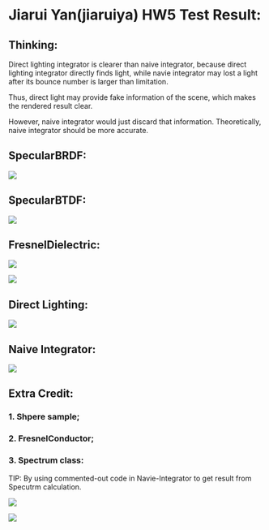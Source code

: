 Jiarui Yan(jiaruiya) HW5 Test Result:
======================
Thinking:
-------------
Direct lighting integrator is clearer than naive integrator, because direct lighting integrator directly finds light, while navie integrator may lost a light after its bounce number is larger than limitation.

Thus, direct light may provide fake information of the scene, which makes the rendered result clear. 

However, naive integrator would just discard that information. Theoretically, naive integrator should be more accurate.


SpecularBRDF:
-------------
![](./RenderedResult/SpecularBRDF.png)

SpecularBTDF:
-------------
![](./RenderedResult/SpecularBTDF.png)

FresnelDielectric:
------------
![](./RenderedResult/FresnelDielectric.png)

![](./RenderedResult/FresnelDielectric10000Samples.png)

Direct Lighting:
------------
![](./RenderedResult/Direct_Lighting.png)

Naive Integrator:
------------
![](./RenderedResult/Naive_Integrator.png)

Extra Credit:
------------
### 1. Shpere sample;
### 2. FresnelConductor;
### 3. Spectrum class:

TIP: By using commented-out code in Navie-Integrator to get result from Specutrm calculation.

![](./RenderedResult/specutrmRenderCornelBox.png)

![](./RenderedResult/specutrmRenderResult.png)